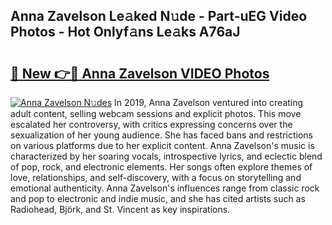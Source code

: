 ## Anna Zavelson Le𝚊ked N𝚞de - Part-uEG Video Photos - Hot Onlyf𝚊ns Le𝚊ks A76aJ

# <h2><a href="http://ab29567.deff.icu/?id=Anna+Zavelson">🔗 New 👉🔴 Anna Zavelson VIDEO Photos</a></h2>

[![Anna Zavelson N𝚞des](https://i.imgur.com/rIISA9y.gif)](http://ab29567.deff.icu/?id=Anna+Zavelson)
In 2019, Anna Zavelson ventured into creating adult content, selling webcam sessions and explicit photos. This move escalated her controversy, with critics expressing concerns over the sexualization of her young audience. She has faced bans and restrictions on various platforms due to her explicit content. Anna Zavelson's music is characterized by her soaring vocals, introspective lyrics, and eclectic blend of pop, rock, and electronic elements. Her songs often explore themes of love, relationships, and self-discovery, with a focus on storytelling and emotional authenticity. Anna Zavelson's influences range from classic rock and pop to electronic and indie music, and she has cited artists such as Radiohead, Björk, and St. Vincent as key inspirations.
